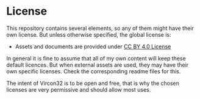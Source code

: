 # License

This repository contains several elements, so any of them might have their own license. But unless otherwise specified, the global license is:
- Assets and documents are provided under [CC BY 4.0 License](https://creativecommons.org/licenses/by/4.0/)

In general it is fine to assume that all of my own content will keep these default licences. But when external assets are used, they may have their own specific licenses. Check the corresponding readme files for this.

The intent of Vircon32 is to be open and free, that is why the chosen licenses are very permissive and should allow most uses.
